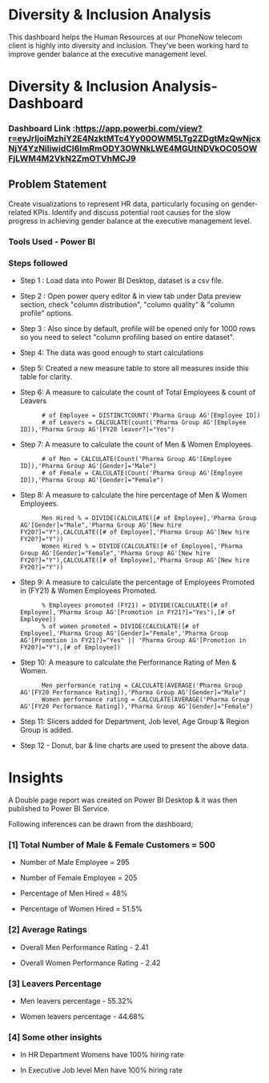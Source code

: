 
# Diversity & Inclusion Analysis

This dashboard helps the Human Resources at our PhoneNow telecom client is highly into diversity and inclusion. They’ve been working hard to improve gender balance at the executive management level.

# Diversity & Inclusion Analysis-Dashboard

### Dashboard Link :https://app.powerbi.com/view?r=eyJrIjoiMzhiY2E4NzktMTc4Yy00OWM5LTg2ZDgtMzQwNjcxNjY4YzNiIiwidCI6ImRmODY3OWNkLWE4MGUtNDVkOC05OWFjLWM4M2VkN2ZmOTVhMCJ9

## Problem Statement

Create visualizations to represent HR data, particularly focusing on gender-related KPIs. Identify and discuss potential root causes for the slow progress in achieving gender balance at the executive management level.

### Tools Used - Power BI

### Steps followed 

- Step 1 : Load data into Power BI Desktop, dataset is a csv file.
- Step 2 : Open power query editor & in view tab under Data preview section, check "column distribution", "column quality" & "column profile" options.
- Step 3 : Also since by default, profile will be opened only for 1000 rows so you need to select "column profiling based on entire dataset".
- Step 4: The data was good enough to start calculations
- Step 5: Created a new measure table to store all measures inside this table for clarity.
- Step 6: A measure to calculate the count of Total Employees & count of Leavers
            
            # of Employee = DISTINCTCOUNT('Pharma Group AG'[Employee ID])
            # of Leavers = CALCULATE(count('Pharma Group AG'[Employee ID]),'Pharma Group AG'[FY20 leaver?]="Yes")
- Step 7: A measure to calculate the count of Men & Women Employees.
            
            # of Men = CALCULATE(Count('Pharma Group AG'[Employee ID]),'Pharma Group AG'[Gender]="Male")
            # of Female = CALCULATE(Count('Pharma Group AG'[Employee ID]),'Pharma Group AG'[Gender]="Female")
- Step 8:  A measure to calculate the hire percentage of Men & Women Employees.

            Men Hired % = DIVIDE(CALCULATE([# of Employee],'Pharma Group AG'[Gender]="Male",'Pharma Group AG'[New hire FY20?]="Y"),CALCULATE([# of Employee],'Pharma Group AG'[New hire FY20?]="Y"))
            Women Hired % = DIVIDE(CALCULATE([# of Employee],'Pharma Group AG'[Gender]="Female",'Pharma Group AG'[New hire FY20?]="Y"),CALCULATE([# of Employee],'Pharma Group AG'[New hire FY20?]="Y"))

- Step 9: A measure to calculate the percentage of Employees Promoted in (FY21) & Women Employees Promoted.

            % Employees promoted (FY21) = DIVIDE(CALCULATE([# of Employee],'Pharma Group AG'[Promotion in FY21?]="Yes"),[# of Employee])
            % of women promoted = DIVIDE(CALCULATE([# of Employee],'Pharma Group AG'[Gender]="Female",'Pharma Group AG'[Promotion in FY21?]="Yes" || 'Pharma Group AG'[Promotion in FY20?]="Y"),[# of Employee])
- Step 10: A measure to calculate the Performance Rating of Men & Women.

            Men performance rating = CALCULATE(AVERAGE('Pharma Group AG'[FY20 Performance Rating]),'Pharma Group AG'[Gender]="Male")
            Women performance rating = CALCULATE(AVERAGE('Pharma Group AG'[FY20 Performance Rating]),'Pharma Group AG'[Gender]="Female")
- Step 11: Slicers added for Department, Job level, Age Group & Region Group is added.
- Step 12 - Donut, bar & line charts are used to present the above data.

# Insights

A Double page report was created on Power BI Desktop & it was then published to Power BI Service.

Following inferences can be drawn from the dashboard;

### [1] Total Number of Male & Female Customers = 500

- Number of Male Employee = 295

- Number of Female Employee = 205

- Percentage of Men Hired = 48%

- Percentage of Women Hired = 51.5%

           
### [2] Average Ratings
- Overall Men Performance Rating - 2.41

- Overall Women Performance Rating - 2.42
  
  
### [3] Leavers Percentage
- Men leavers percentage - 55.32%

- Women leavers percentage - 44.68%

 ### [4] Some other insights
 
 - In HR Department Womens have 100% hiring rate 

 - In Executive Job level Men have 100% hiring rate
